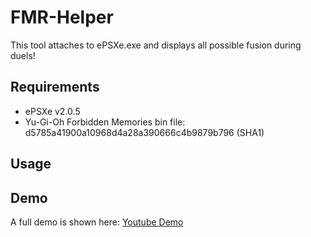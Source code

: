 # FMR-Helper

This tool attaches to ePSXe.exe and displays all possible fusion during duels!

## Requirements

- ePSXe v2.0.5
- Yu-Gi-Oh Forbidden Memories bin file: d5785a41900a10968d4a28a390666c4b9879b796 (SHA1)

## Usage

## Demo

A full demo is shown here: [Youtube Demo](https://www.youtube.com/watch?v=XycGPxelL8w)
